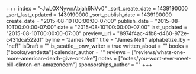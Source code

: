 +++
index = "-JwLOXNywnAbjah6NVv0"
_sort_create_date = 1439190000
_sort_last_updated = 1439190000
_sort_publish_date = 1439190000
create_date = "2015-08-10T00:00:00-07:00"
publish_date = "2015-08-10T00:00:00-07:00"
date = "2015-08-10T00:00:00-07:00"
last_updated = "2015-08-10T00:00:00-07:00"
preview_url = "8974f4ac-4fb8-d460-972e-c431dca522df"
byline = "James Neff"
title = "James Neff"
alphabetize_by = "neff"
isDraft = ""
is_seattle__pnw_writer = true
written_about = ""
books = ["books/vendetta"]
calendar_author = ""
reviews = ["reviews/whats-one-more-american-death-give-or-take"]
notes = ["notes/you-wont-ever-meet-bill-clinton-on-amazoncom"]
sponsorships_author = ""
+++
